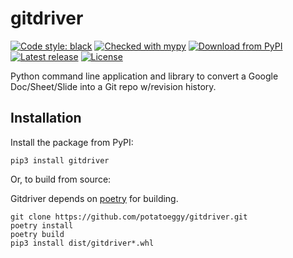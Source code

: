 # gitdriver

[![Code style: black](https://img.shields.io/badge/code%20style-black-000000.svg)](https://github.com/psf/black)
[![Checked with mypy](http://www.mypy-lang.org/static/mypy_badge.svg)](http://mypy-lang.org/)
[![Download from PyPI](https://img.shields.io/pypi/v/gitdriver)](https://pypi.org/project/gitdriver)
[![Latest release](https://img.shields.io/github/v/release/potatoeggy/gitdriver?display_name=tag)](https://github.com/potatoeggy/gitdriver/releases/latest)
[![License](https://img.shields.io/github/license/potatoeggy/gitdriver)](/LICENSE)

Python command line application and library to convert a Google Doc/Sheet/Slide into a Git repo w/revision history.

## Installation

Install the package from PyPI:

```
pip3 install gitdriver
```

Or, to build from source:

Gitdriver depends on [poetry](https://github.com/python-poetry/poetry) for building.

```
git clone https://github.com/potatoeggy/gitdriver.git
poetry install
poetry build
pip3 install dist/gitdriver*.whl
```
